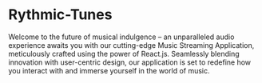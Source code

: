 # Rythmic-Tunes
Welcome to the future of musical indulgence – an unparalleled audio experience awaits you with our cutting-edge Music Streaming Application, meticulously crafted using the power of React.js. Seamlessly blending innovation with user-centric design, our application is set to redefine how you interact with and immerse yourself in the world of music.  
